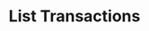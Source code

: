 ---
title: List Transactions
excerpt: Retrieve a paginated, filtered list of Transactions
api:
  file: jacobswagger.json
  operationId: post_api-v2-transactions
hidden: false
---